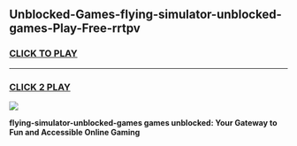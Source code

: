 
## Unblocked-Games-flying-simulator-unblocked-games-Play-Free-rrtpv
<h3>
<a href="https://premium76.site?title=flying-simulator-unblocked-games&ref=21A">CLICK TO PLAY</a></h3>
<hr>

<h3>
<a href="https://premium76.site?title=flying-simulator-unblocked-games&ref=21A">CLICK 2 PLAY</a>
  
</h3>

<a href="https://premium76.site?title=flying-simulator-unblocked-games&ref=21A"><img src="https://clearcache.store/games.png"></a>


**flying-simulator-unblocked-games games unblocked: Your Gateway to Fun and Accessible Online Gaming**
